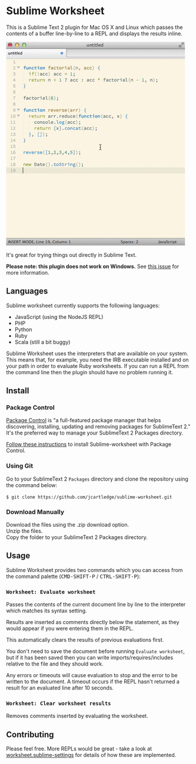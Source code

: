# Sublime Worksheet

This is a Sublime Text 2 plugin for Mac OS X and Linux which passes the contents of a buffer line-by-line to a REPL and displays the results inline.

![a](docs/worksheet.gif)

It's great for trying things out directly in Sublime Text.

**Please note: this plugin does not work on Windows.** See [this issue](https://github.com/jcartledge/sublime-worksheet/issues/12) for more information.

## Languages

Sublime worksheet currently supports the following languages:

 - JavaScript (using the NodeJS REPL)
 - PHP
 - Python
 - Ruby
 - Scala (still a bit buggy)

Sublime Worksheet uses the interpreters that are available on your system. This means that, for example, you need the IRB executable installed and on your path in order to evaluate Ruby worksheets. If you can run a REPL from the command line then the plugin should have no problem running it.

## Install

### Package Control

[Package Control](http://wbond.net/sublime_packages/package_control) is "a full-featured package manager that helps discovering, installing, updating and removing packages for SublimeText 2." It's the preferred way to manage your SublimeText 2 Packages directory.

[Follow these instructions](http://wbond.net/sublime_packages/package_control/usage) to install Sublime-worksheet with Package Control.

### Using Git

Go to your SublimeText 2 `Packages` directory and clone the repository using the command below:

`$ git clone https://github.com/jcartledge/sublime-worksheet.git`

### Download Manually

Download the files using the .zip download option.  
Unzip the files.  
Copy the folder to your SublimeText 2 Packages directory.

## Usage

Sublime Worksheet provides two commands which you can access from the command palette (<kbd>CMD-SHIFT-P</kbd> / <kbd>CTRL-SHIFT-P</kbd>):

### `Worksheet: Evaluate worksheet`

Passes the contents of the current document line by line to the interpreter which matches its syntax setting.

Results are inserted as comments directly below the statement, as they would appear if you were entering them in the REPL.

This automatically clears the results of previous evaluations first.

You don't need to save the document before running `Evaluate worksheet`, but if it has been saved then you can write imports/requires/includes relative to the file and they should work.

Any errors or timeouts will cause evaluation to stop and the error to be written to the document. A timeout occurs if the REPL hasn't returned a result for an evaluated line after 10 seconds.

### `Worksheet: Clear worksheet results`

Removes comments inserted by evaluating the worksheet.

## Contributing

Please feel free. More REPLs would be great - take a look at [worksheet.sublime-settings](worksheet.sublime-settings) for details of how these are implemented.



